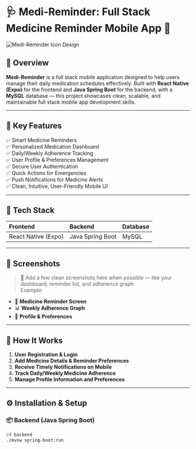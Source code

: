   # 🩺 Medi-Reminder: Full Stack Medicine Reminder Mobile App 📱
  
  ![Medi-Reminder Icon Design](https://github.com/user-attachments/assets/bd74eca2-deae-4c31-a3b3-0eb9e93b020e)

  
  ## 📖 Overview
  
  **Medi-Reminder** is a full stack mobile application designed to help users manage their daily medication schedules effectively. Built with **React Native (Expo)** for the frontend and **Java Spring Boot** for the backend, with a **MySQL** database — this project showcases clean, scalable, and maintainable full stack mobile app development skills.
  
  ---
  
  ## 🎯 Key Features
  
  ✅ Smart Medicine Reminders  
  ✅ Personalized Medication Dashboard  
  ✅ Daily/Weekly Adherence Tracking  
  ✅ User Profile & Preferences Management  
  ✅ Secure User Authentication  
  ✅ Quick Actions for Emergencies  
  ✅ Push Notifications for Medicine Alerts  
  ✅ Clean, Intuitive, User-Friendly Mobile UI  
  
  ---
  
  ## 📱 Tech Stack
  
  | Frontend            | Backend          | Database  |
  |:--------------------|:-----------------|:----------|
  | React Native (Expo) | Java Spring Boot | MySQL     |
  
  ---
  
  ## 📸 Screenshots  
  
  > 📌 Add a few clean screenshots here when possible — like your dashboard, reminder list, and adherence graph.  
  > Example:
  
  - 📅 **Medicine Reminder Screen**  
  - 📊 **Weekly Adherence Graph**  
  - 👤 **Profile & Preferences**
  
  ---
  
  ## 🚀 How It Works
  
  1. **User Registration & Login**  
  2. **Add Medicine Details & Reminder Preferences**  
  3. **Receive Timely Notifications on Mobile**  
  4. **Track Daily/Weekly Medicine Adherence**  
  5. **Manage Profile Information and Preferences**
  
  ---
  
  ## ⚙️ Installation & Setup  
  
  ### 📦 Backend (Java Spring Boot)
  ```bash
  cd backend
  ./mvnw spring-boot:run

